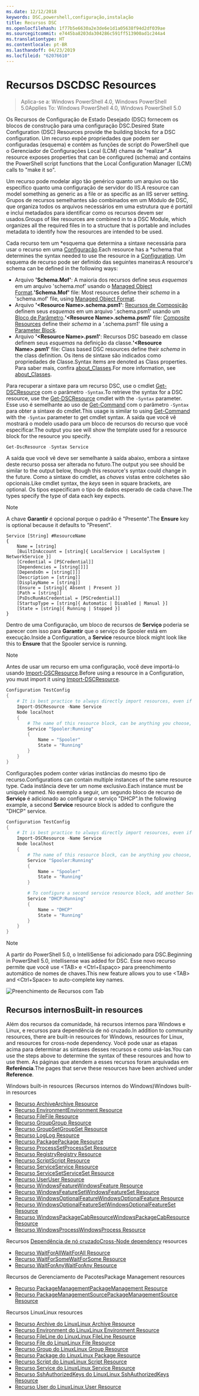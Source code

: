 ```yaml
---
ms.date: 12/12/2018
keywords: DSC,powershell,configuração,instalação
title: Recursos DSC
ms.openlocfilehash: 1f77b5e6630a2e3de6e1d1a05638f94d2df039ae
ms.sourcegitcommit: e7445ba8203da304286c591ff513900ad1c244a4
ms.translationtype: HT
ms.contentlocale: pt-BR
ms.lasthandoff: 04/23/2019
ms.locfileid: "62076610"
---
```

# <a name="dsc-resources"></a><span data-ttu-id="d10dc-103">Recursos DSC</span><span class="sxs-lookup"><span data-stu-id="d10dc-103">DSC Resources</span></span>

><span data-ttu-id="d10dc-104">Aplica-se a: Windows PowerShell 4.0, Windows PowerShell 5.0</span><span class="sxs-lookup"><span data-stu-id="d10dc-104">Applies To: Windows PowerShell 4.0, Windows PowerShell 5.0</span></span>

<span data-ttu-id="d10dc-105">Os Recursos de Configuração de Estado Desejado (DSC) fornecem os blocos de construção para uma configuração DSC.</span><span class="sxs-lookup"><span data-stu-id="d10dc-105">Desired State Configuration (DSC) Resources provide the building blocks for a DSC configuration.</span></span> <span data-ttu-id="d10dc-106">Um recurso expõe propriedades que podem ser configuradas (esquema) e contém as funções de script do PowerShell que o Gerenciador de Configurações Local (LCM) chama de "realizar".</span><span class="sxs-lookup"><span data-stu-id="d10dc-106">A resource exposes properties that can be configured (schema) and contains the PowerShell script functions that the Local Configuration Manager (LCM) calls to "make it so".</span></span>

<span data-ttu-id="d10dc-107">Um recurso pode modelar algo tão genérico quanto um arquivo ou tão específico quanto uma configuração de servidor do IIS.</span><span class="sxs-lookup"><span data-stu-id="d10dc-107">A resource can model something as generic as a file or as specific as an IIS server setting.</span></span>  <span data-ttu-id="d10dc-108">Grupos de recursos semelhantes são combinados em um Módulo de DSC, que organiza todos os arquivos necessários em uma estrutura que é portátil e inclui metadados para identificar como os recursos devem ser usados.</span><span class="sxs-lookup"><span data-stu-id="d10dc-108">Groups of like resources are combined in to a DSC Module, which organizes all the required files in to a structure that is portable and includes metadata to identify how the resources are intended to be used.</span></span>

<span data-ttu-id="d10dc-109">Cada recurso tem um \*esquema que determina a sintaxe necessária para usar o recurso em uma [Configuração](../configurations/configurations.md).</span><span class="sxs-lookup"><span data-stu-id="d10dc-109">Each resource has a \*schema that determines the syntax needed to use the resource in a [Configuration](../configurations/configurations.md).</span></span> <span data-ttu-id="d10dc-110">Um esquema de recurso pode ser definido das seguintes maneiras:</span><span class="sxs-lookup"><span data-stu-id="d10dc-110">A resource's schema can be defined in the following ways:</span></span>

- <span data-ttu-id="d10dc-111">Arquivo **'Schema.Mof'**: A maioria dos recursos define seus *esquemas* em um arquivo 'schema.mof' usando o [Managed Object Format](/windows/desktop/wmisdk/managed-object-format--mof-).</span><span class="sxs-lookup"><span data-stu-id="d10dc-111">**'Schema.Mof'** file: Most resources define their *schema* in a 'schema.mof' file, using [Managed Object Format](/windows/desktop/wmisdk/managed-object-format--mof-).</span></span>
- <span data-ttu-id="d10dc-112">Arquivo **'\<Resource Name\>.schema.psm1'**: [Recursos de Composição](../configurations/compositeConfigs.md) definem seus *esquemas* em um arquivo '<ResourceName>.schema.psm1' usando um [Bloco de Parâmetro](/powershell/module/microsoft.powershell.core/about/about_functions?view=powershell-6#functions-with-parameters).</span><span class="sxs-lookup"><span data-stu-id="d10dc-112">**'\<Resource Name\>.schema.psm1'** file: [Composite Resources](../configurations/compositeConfigs.md) define their *schema* in a '<ResourceName>.schema.psm1' file using a [Parameter Block](/powershell/module/microsoft.powershell.core/about/about_functions?view=powershell-6#functions-with-parameters).</span></span>
- <span data-ttu-id="d10dc-113">Arquivo **'\<Resource Name\>.psm1'**: Recursos DSC baseado em classe definem seus *esquemas* na definição da classe.</span><span class="sxs-lookup"><span data-stu-id="d10dc-113">**'\<Resource Name\>.psm1'** file: Class based DSC resources define their *schema* in the class definition.</span></span> <span data-ttu-id="d10dc-114">Os itens de sintaxe são indicados como propriedades de Classe.</span><span class="sxs-lookup"><span data-stu-id="d10dc-114">Syntax items are denoted as Class properties.</span></span> <span data-ttu-id="d10dc-115">Para saber mais, confira [about_Classes](/powershell/module/psdesiredstateconfiguration/about/about_classes_and_dsc).</span><span class="sxs-lookup"><span data-stu-id="d10dc-115">For more information, see [about_Classes](/powershell/module/psdesiredstateconfiguration/about/about_classes_and_dsc).</span></span>

<span data-ttu-id="d10dc-116">Para recuperar a sintaxe para um recurso DSC, use o cmdlet [Get-DSCResource](/powershell/module/PSDesiredStateConfiguration/Get-DscResource) com o parâmetro `-Syntax`.</span><span class="sxs-lookup"><span data-stu-id="d10dc-116">To retrieve the syntax for a DSC resource, use the [Get-DSCResource](/powershell/module/PSDesiredStateConfiguration/Get-DscResource) cmdlet with the `-Syntax` parameter.</span></span> <span data-ttu-id="d10dc-117">Esse uso é semelhante ao uso de [Get-Command](/powershell/module/microsoft.powershell.core/get-command) com o parâmetro `-Syntax` para obter a sintaxe do cmdlet.</span><span class="sxs-lookup"><span data-stu-id="d10dc-117">This usage is similar to using [Get-Command](/powershell/module/microsoft.powershell.core/get-command) with the `-Syntax` parameter to get cmdlet syntax.</span></span> <span data-ttu-id="d10dc-118">A saída que você vê mostrará o modelo usado para um bloco de recursos do recurso que você especificar.</span><span class="sxs-lookup"><span data-stu-id="d10dc-118">The output you see will show the template used for a resource block for the resource you specify.</span></span>

```powershell
Get-DscResource -Syntax Service
```

<span data-ttu-id="d10dc-119">A saída que você vê deve ser semelhante à saída abaixo, embora a sintaxe deste recurso possa ser alterada no futuro.</span><span class="sxs-lookup"><span data-stu-id="d10dc-119">The output you see should be similar to the output below, though this resource's syntax could change in the future.</span></span> <span data-ttu-id="d10dc-120">Como a sintaxe do cmdlet, as *chaves* vistas entre colchetes são opcionais.</span><span class="sxs-lookup"><span data-stu-id="d10dc-120">Like cmdlet syntax, the *keys* seen in square brackets, are optional.</span></span> <span data-ttu-id="d10dc-121">Os tipos especificam o tipo de dados esperado de cada chave.</span><span class="sxs-lookup"><span data-stu-id="d10dc-121">The types specify the type of data each key expects.</span></span>

> [!NOTE]
> <span data-ttu-id="d10dc-122">A chave **Garantir** é opcional porque o padrão é "Presente".</span><span class="sxs-lookup"><span data-stu-id="d10dc-122">The **Ensure** key is optional because it defaults to "Present".</span></span>

```output
Service [String] #ResourceName
{
    Name = [string]
    [BuiltInAccount = [string]{ LocalService | LocalSystem | NetworkService }]
    [Credential = [PSCredential]]
    [Dependencies = [string[]]]
    [DependsOn = [string[]]]
    [Description = [string]]
    [DisplayName = [string]]
    [Ensure = [string]{ Absent | Present }]
    [Path = [string]]
    [PsDscRunAsCredential = [PSCredential]]
    [StartupType = [string]{ Automatic | Disabled | Manual }]
    [State = [string]{ Running | Stopped }]
}
```

<span data-ttu-id="d10dc-123">Dentro de uma Configuração, um bloco de recursos de **Serviço** poderia se parecer com isso para **Garantir** que o serviço de Spooler está em execução.</span><span class="sxs-lookup"><span data-stu-id="d10dc-123">Inside a Configuration, a **Service** resource block might look like this to **Ensure** that the Spooler service is running.</span></span>

> [!NOTE]
> <span data-ttu-id="d10dc-124">Antes de usar um recurso em uma configuração, você deve importá-lo usando [Import-DSCResource](../configurations/import-dscresource.md).</span><span class="sxs-lookup"><span data-stu-id="d10dc-124">Before using a resource in a Configuration, you must import it using [Import-DSCResource](../configurations/import-dscresource.md).</span></span>

```powershell
Configuration TestConfig
{
    # It is best practice to always directly import resources, even if the resource is a built-in resource.
    Import-DSCResource -Name Service
    Node localhost
    {
        # The name of this resource block, can be anything you choose, as long as it is of type [String] as indicated by the schema.
        Service "Spooler:Running"
        {
            Name = "Spooler"
            State = "Running"
        }
    }
}
```

<span data-ttu-id="d10dc-125">Configurações podem conter várias instâncias do mesmo tipo de recurso.</span><span class="sxs-lookup"><span data-stu-id="d10dc-125">Configurations can contain multiple instances of the same resource type.</span></span> <span data-ttu-id="d10dc-126">Cada instância deve ter um nome exclusivo.</span><span class="sxs-lookup"><span data-stu-id="d10dc-126">Each instance must be uniquely named.</span></span> <span data-ttu-id="d10dc-127">No exemplo a seguir, um segundo bloco de recurso de **Serviço** é adicionado ao configurar o serviço "DHCP".</span><span class="sxs-lookup"><span data-stu-id="d10dc-127">In the following example, a second **Service** resource block is added to configure the "DHCP" service.</span></span>

```powershell
Configuration TestConfig
{
    # It is best practice to always directly import resources, even if the resource is a built-in resource.
    Import-DSCResource -Name Service
    Node localhost
    {
        # The name of this resource block, can be anything you choose, as long as it is of type [String] as indicated by the schema.
        Service "Spooler:Running"
        {
            Name = "Spooler"
            State = "Running"
        }

        # To configure a second service resource block, add another Service resource block and use a unique name.
        Service "DHCP:Running"
        {
            Name = "DHCP"
            State = "Running"
        }
    }
}
```

> [!NOTE]
> <span data-ttu-id="d10dc-128">A partir do PowerShell 5.0, o IntelliSense foi adicionado para DSC.</span><span class="sxs-lookup"><span data-stu-id="d10dc-128">Beginning in PowerShell 5.0, intellisense was added for DSC.</span></span> <span data-ttu-id="d10dc-129">Esse novo recurso permite que você use \<TAB\> e \<Ctrl+Espaço\> para preenchimento automático de nomes de chaves.</span><span class="sxs-lookup"><span data-stu-id="d10dc-129">This new feature allows you to use \<TAB\> and \<Ctrl+Space\> to auto-complete key names.</span></span>

![Preenchimento de Recursos com Tab](../media/resource-tabcompletion.png)

## <a name="built-in-resources"></a><span data-ttu-id="d10dc-131">Recursos internos</span><span class="sxs-lookup"><span data-stu-id="d10dc-131">Built-in resources</span></span>

<span data-ttu-id="d10dc-132">Além dos recursos da comunidade, há recursos internos para Windows e Linux, e recursos para dependência de nó cruzado.</span><span class="sxs-lookup"><span data-stu-id="d10dc-132">In addition to community resources, there are built-in resources for Windows, resources for Linux, and resources for cross-node dependency.</span></span> <span data-ttu-id="d10dc-133">Você pode usar as etapas acima para determinar as sintaxes desses recursos e como usá-las.</span><span class="sxs-lookup"><span data-stu-id="d10dc-133">You can use the steps above to determine the syntax of these resources and how to use them.</span></span> <span data-ttu-id="d10dc-134">As páginas que atendem a esses recursos foram arquivadas em **Referência**.</span><span class="sxs-lookup"><span data-stu-id="d10dc-134">The pages that serve these resources have been archived under **Reference**.</span></span>

<span data-ttu-id="d10dc-135">Windows built-in resources (Recursos internos do Windows)</span><span class="sxs-lookup"><span data-stu-id="d10dc-135">Windows built-in resources</span></span>

* [<span data-ttu-id="d10dc-136">Recurso Archive</span><span class="sxs-lookup"><span data-stu-id="d10dc-136">Archive Resource</span></span>](../reference/resources/windows/archiveResource.md)
* [<span data-ttu-id="d10dc-137">Recurso Environment</span><span class="sxs-lookup"><span data-stu-id="d10dc-137">Environment Resource</span></span>](../reference/resources/windows/environmentResource.md)
* [<span data-ttu-id="d10dc-138">Recurso File</span><span class="sxs-lookup"><span data-stu-id="d10dc-138">File Resource</span></span>](../reference/resources/windows/fileResource.md)
* [<span data-ttu-id="d10dc-139">Recurso Group</span><span class="sxs-lookup"><span data-stu-id="d10dc-139">Group Resource</span></span>](../reference/resources/windows/groupResource.md)
* [<span data-ttu-id="d10dc-140">Recurso GroupSet</span><span class="sxs-lookup"><span data-stu-id="d10dc-140">GroupSet Resource</span></span>](../reference/resources/windows/groupSetResource.md)
* [<span data-ttu-id="d10dc-141">Recurso Log</span><span class="sxs-lookup"><span data-stu-id="d10dc-141">Log Resource</span></span>](../reference/resources/windows/logResource.md)
* [<span data-ttu-id="d10dc-142">Recurso Package</span><span class="sxs-lookup"><span data-stu-id="d10dc-142">Package Resource</span></span>](../reference/resources/windows/packageResource.md)
* [<span data-ttu-id="d10dc-143">Recurso ProcessSet</span><span class="sxs-lookup"><span data-stu-id="d10dc-143">ProcessSet Resource</span></span>](../reference/resources/windows/ProcessSetResource.md)
* [<span data-ttu-id="d10dc-144">Recurso Registry</span><span class="sxs-lookup"><span data-stu-id="d10dc-144">Registry Resource</span></span>](../reference/resources/windows/registryResource.md)
* [<span data-ttu-id="d10dc-145">Recurso Script</span><span class="sxs-lookup"><span data-stu-id="d10dc-145">Script Resource</span></span>](../reference/resources/windows/scriptResource.md)
* [<span data-ttu-id="d10dc-146">Recurso Service</span><span class="sxs-lookup"><span data-stu-id="d10dc-146">Service Resource</span></span>](../reference/resources/windows/serviceResource.md)
* [<span data-ttu-id="d10dc-147">Recurso ServiceSet</span><span class="sxs-lookup"><span data-stu-id="d10dc-147">ServiceSet Resource</span></span>](../reference/resources/windows/serviceSetResource.md)
* [<span data-ttu-id="d10dc-148">Recurso User</span><span class="sxs-lookup"><span data-stu-id="d10dc-148">User Resource</span></span>](../reference/resources/windows/userResource.md)
* [<span data-ttu-id="d10dc-149">Recurso WindowsFeature</span><span class="sxs-lookup"><span data-stu-id="d10dc-149">WindowsFeature Resource</span></span>](../reference/resources/windows/windowsFeatureResource.md)
* [<span data-ttu-id="d10dc-150">Recurso WindowsFeatureSet</span><span class="sxs-lookup"><span data-stu-id="d10dc-150">WindowsFeatureSet Resource</span></span>](../reference/resources/windows/windowsFeatureSetResource.md)
* [<span data-ttu-id="d10dc-151">Recurso WindowsOptionalFeature</span><span class="sxs-lookup"><span data-stu-id="d10dc-151">WindowsOptionalFeature Resource</span></span>](../reference/resources/windows/windowsOptionalFeatureResource.md)
* [<span data-ttu-id="d10dc-152">Recurso WindowsOptionalFeatureSet</span><span class="sxs-lookup"><span data-stu-id="d10dc-152">WindowsOptionalFeatureSet Resource</span></span>](../reference/resources/windows/windowsOptionalFeatureSetResource.md)
* [<span data-ttu-id="d10dc-153">Recurso WindowsPackageCabResource</span><span class="sxs-lookup"><span data-stu-id="d10dc-153">WindowsPackageCabResource Resource</span></span>](../reference/resources/windows/windowsPackageCabResource.md)
* [<span data-ttu-id="d10dc-154">Recurso WindowsProcess</span><span class="sxs-lookup"><span data-stu-id="d10dc-154">WindowsProcess Resource</span></span>](../reference/resources/windows/windowsProcessResource.md)

<span data-ttu-id="d10dc-155">Recursos [Dependência de nó cruzado](../configurations/crossNodeDependencies.md)</span><span class="sxs-lookup"><span data-stu-id="d10dc-155">[Cross-Node dependency](../configurations/crossNodeDependencies.md) resources</span></span>

* [<span data-ttu-id="d10dc-156">Recurso WaitForAll</span><span class="sxs-lookup"><span data-stu-id="d10dc-156">WaitForAll Resource</span></span>](../reference/resources/windows/waitForAllResource.md)
* [<span data-ttu-id="d10dc-157">Recurso WaitForSome</span><span class="sxs-lookup"><span data-stu-id="d10dc-157">WaitForSome Resource</span></span>](../reference/resources/windows/waitForSomeResource.md)
* [<span data-ttu-id="d10dc-158">Recurso WaitForAny</span><span class="sxs-lookup"><span data-stu-id="d10dc-158">WaitForAny Resource</span></span>](../reference/resources/windows/waitForAnyResource.md)

<span data-ttu-id="d10dc-159">Recursos de Gerenciamento de Pacotes</span><span class="sxs-lookup"><span data-stu-id="d10dc-159">Package Management resources</span></span>

* [<span data-ttu-id="d10dc-160">Recurso PackageManagement</span><span class="sxs-lookup"><span data-stu-id="d10dc-160">PackageManagement Resource</span></span>](../reference/resources/packagemanagement/PackageManagementDscResource.md)
* [<span data-ttu-id="d10dc-161">Recurso PackageManagementSource</span><span class="sxs-lookup"><span data-stu-id="d10dc-161">PackageManagementSource Resource</span></span>](../reference/resources/packagemanagement/PackageManagementSourceDscResource.md)

<span data-ttu-id="d10dc-162">Recursos Linux</span><span class="sxs-lookup"><span data-stu-id="d10dc-162">Linux resources</span></span>

* [<span data-ttu-id="d10dc-163">Recurso Archive do Linux</span><span class="sxs-lookup"><span data-stu-id="d10dc-163">Linux Archive Resource</span></span>](../reference/resources/linux/lnxArchiveResource.md)
* [<span data-ttu-id="d10dc-164">Recurso Environment do Linux</span><span class="sxs-lookup"><span data-stu-id="d10dc-164">Linux Environment Resource</span></span>](../reference/resources/linux/lnxEnvironmentResource.md)
* [<span data-ttu-id="d10dc-165">Recurso FileLine do Linux</span><span class="sxs-lookup"><span data-stu-id="d10dc-165">Linux FileLine Resource</span></span>](../reference/resources/linux/lnxFileLineResource.md)
* [<span data-ttu-id="d10dc-166">Recurso File do Linux</span><span class="sxs-lookup"><span data-stu-id="d10dc-166">Linux File Resource</span></span>](../reference/resources/linux/lnxFileResource.md)
* [<span data-ttu-id="d10dc-167">Recurso Group do Linux</span><span class="sxs-lookup"><span data-stu-id="d10dc-167">Linux Group Resource</span></span>](../reference/resources/linux/lnxGroupResource.md)
* [<span data-ttu-id="d10dc-168">Recurso Package do Linux</span><span class="sxs-lookup"><span data-stu-id="d10dc-168">Linux Package Resource</span></span>](../reference/resources/linux/lnxPackageResource.md)
* [<span data-ttu-id="d10dc-169">Recurso Script do Linux</span><span class="sxs-lookup"><span data-stu-id="d10dc-169">Linux Script Resource</span></span>](../reference/resources/linux/lnxScriptResource.md)
* [<span data-ttu-id="d10dc-170">Recurso Service do Linux</span><span class="sxs-lookup"><span data-stu-id="d10dc-170">Linux Service Resource</span></span>](../reference/resources/linux/lnxServiceResource.md)
* [<span data-ttu-id="d10dc-171">Recurso SshAuthorizedKeys do Linux</span><span class="sxs-lookup"><span data-stu-id="d10dc-171">Linux SshAuthorizedKeys Resource</span></span>](../reference/resources/linux/lnxSshAuthorizedKeysResource.md)
* [<span data-ttu-id="d10dc-172">Recurso User do Linux</span><span class="sxs-lookup"><span data-stu-id="d10dc-172">Linux User Resource</span></span>](../reference/resources/linux/lnxUserResource.md)
